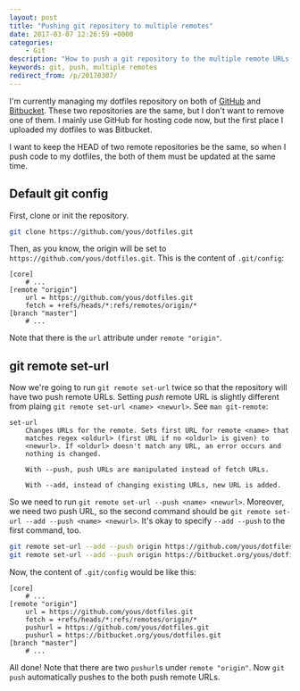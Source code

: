 ```yaml
---
layout: post
title: "Pushing git repository to multiple remotes"
date: 2017-03-07 12:26:59 +0000
categories:
    - Git
description: "How to push a git repository to the multiple remote URLs."
keywords: git, push, multiple remotes
redirect_from: /p/20170307/
---
```


I'm currently managing my dotfiles repository on both of
[GitHub](https://github.com/yous/dotfiles) and
[Bitbucket](https://bitbucket.org/yous/dotfiles). These two repositories are the
same, but I don't want to remove one of them. I mainly use GitHub for hosting
code now, but the first place I uploaded my dotfiles to was Bitbucket.

I want to keep the HEAD of two remote repositories be the same, so when I push
code to my dotfiles, the both of them must be updated at the same time.

<!-- more -->

## Default git config

First, clone or init the repository.

``` sh
git clone https://github.com/yous/dotfiles.git
```

Then, as you know, the origin will be set to
`https://github.com/yous/dotfiles.git`. This is the content of `.git/config`:

``` gitconfig
[core]
	# ...
[remote "origin"]
	url = https://github.com/yous/dotfiles.git
	fetch = +refs/heads/*:refs/remotes/origin/*
[branch "master"]
	# ...
```

Note that there is the `url` attribute under `remote "origin"`.

## git remote set-url

Now we're going to run `git remote set-url` twice so that the repository will
have two push remote URLs. Setting _push_ remote URL is slightly different from
plaing `git remote set-url <name> <newurl>`. See `man git-remote`:

``` man
set-url
    Changes URLs for the remote. Sets first URL for remote <name> that
    matches regex <oldurl> (first URL if no <oldurl> is given) to
    <newurl>. If <oldurl> doesn't match any URL, an error occurs and
    nothing is changed.

    With --push, push URLs are manipulated instead of fetch URLs.

    With --add, instead of changing existing URLs, new URL is added.
```

So we need to run `git remote set-url --push <name> <newurl>`. Moreover, we need
two push URL, so the second command should be
`git remote set-url --add --push <name> <newurl>`. It's okay to specify
`--add --push` to the first command, too.

``` sh
git remote set-url --add --push origin https://github.com/yous/dotfiles.git
git remote set-url --add --push origin https://bitbucket.org/yous/dotfiles.git
```

Now, the content of `.git/config` would be like this:

``` gitconfig
[core]
	# ...
[remote "origin"]
	url = https://github.com/yous/dotfiles.git
	fetch = +refs/heads/*:refs/remotes/origin/*
	pushurl = https://github.com/yous/dotfiles.git
	pushurl = https://bitbucket.org/yous/dotfiles.git
[branch "master"]
	# ...
```

All done! Note that there are two `pushurl`s under `remote "origin"`. Now
`git push` automatically pushes to the both push remote URLs.
